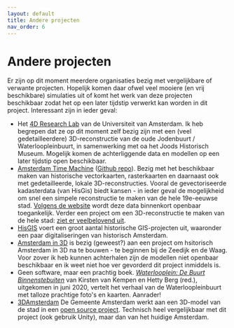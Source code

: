 ```yaml
---
layout: default
title: Andere projecten
nav_order: 6
---
```


# Andere projecten

Er zijn op dit moment meerdere organisaties bezig met vergelijkbare of verwante projecten. Hopelijk komen daar ofwel veel mooiere (en vrij beschikbare) simulaties uit of komt het werk van deze projecten beschikbaar zodat het op een later tijdstip verwerkt kan worden in dit project. Interessant zijn in ieder geval:

- Het [4D Research Lab](http://4dresearchlab.nl/) van de Universiteit van Amsterdam. Ik heb begrepen dat ze op dit moment zelf bezig zijn met een (veel gedetailleerdere) 3D-reconstructie van de oude Jodenbuurt / Waterloopleinbuurt, in samenwerking met oa het Joods Historisch Museum. Mogelijk komen de achterliggende data en modellen op een later tijdstip open beschikbaar.
- [Amsterdam Time Machine](https://amsterdamtimemachine.nl/) ([Github repo](https://github.com/CLARIAH/ATM)). Bezig met het beschikbaar maken van historische vectorkaarten, rasterkaarten en daarnaast ook met gedetailleerde, lokale 3D-reconstructies. Vooral de gevectoriseerde kadasterdata (van HisGis) biedt kansen - in ieder geval de mogelijkheid om snel een simpele reconstructie te maken van de hele 19e-eeuwse stad. [Volgens de website](https://amsterdamtimemachine.nl/hisgis/) wordt deze data binnenkort openbaar toegankelijk. Verder een project om een 3D-reconstructie te maken van de hele stad: [ziet er veelbelovend uit](https://amsterdamtimemachine.nl/historical-amsterdam-in-3d/).
- [HisGIS](https://hisgis.nl/projecten/amsterdam/) voert een groot aantal historische GIS-projecten uit, waaronder een paar digitaliseringen van historisch Amsterdam.
- [Amsterdam in 3D](https://www.hhvds.nl/2019/04/14/amsterdam-in-3d/) is bezig (geweest?) aan een project om hsitorisch Amsterdam in 3D na te bouwen - te beginnen bij de Zeedijk en de Waag. Voor zover ik heb kunnen achterhalen zijn de modellen niet openbaar beschikbaar en ik weet niet hoe ver gevorderd dit project inmiddels is.
- Geen software, maar een prachtig boek. [_Waterlooplein: De Buurt Binnenstebuiten_](https://jck.nl/nl/article/waterlooplein-de-buurt-binnenstebuiten) van Kirsten van Kempen en Hetty Berg (red.), uitgekomen in juni 2020, vertelt het verhaal van de Waterloopleinbuurt met talloze prachtige foto's en kaarten. Aanrader!
- [3DAmsterdam](https://3d.amsterdam.nl) De Gemeente Amsterdam werkt aan een 3D-model van de stad in een [open source project](https://github.com/Amsterdam/3DAmsterdam). Technisch heel vergelijkbaar met dit project (ook gebruik Unity), maar dan van het huidige Amsterdam.
